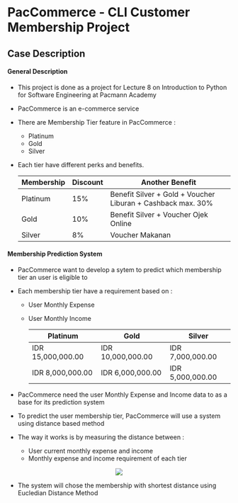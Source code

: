 # **PacCommerce - CLI Customer Membership Project**

## **Case Description**
#### **General Description**
- This project is done as a project for Lecture 8 on Introduction to Python for Software Engineering at Pacmann Academy

- PacCommerce is an e-commerce service

- There are Membership Tier feature in PacCommerce :
    - Platinum
    - Gold
    - Silver

- Each tier have different perks and benefits.

    | Membership   | Discount   | Another Benefit                                             |
    |--------------|------------|-------------------------------------------------------------|
    | Platinum     | 15%        | Benefit Silver + Gold + Voucher Liburan + Cashback max. 30% |
    | Gold         | 10%        | Benefit Silver + Voucher Ojek Online                        |
    | Silver       | 8%         | Voucher Makanan                                             |

#### **Membership Prediction System**
- PacCommerce want to develop a sytem to predict which membership tier an user is eligible to

- Each membership tier have a requirement based on :
    - User Monthly Expense
    - User Monthly Income

      |   Platinum        |       Gold        |    Silver        |
      |-------------------|-------------------|------------------|
      | IDR 15,000,000.00 | IDR 10,000,000.00 | IDR 7,000,000.00 |
      |  IDR 8,000,000.00 | IDR 6,000,000.00  | IDR 5,000,000.00 |

- PacCommerce need the user Monthly Expense and Income data to as a base for its prediction system

- To predict the user membership tier, PacCommerce will use a system using distance based method

- The way it works is by measuring the distance between :
    - User current monthly expense and income
    - Monthly expense and income requirement of each tier

<p style="text-align: center"><img src="https://github.com/hilmyfauzan/PacCommerce/assets/144140564/ae59f048-ba9d-408a-8420-3383ffbcfbec"></p>


 - The system will chose the membership with shortest distance using Eucledian Distance Method




